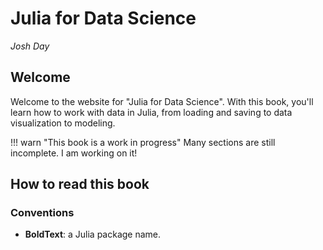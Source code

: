 # Julia for Data Science

*Josh Day*

## Welcome

Welcome to the website for "Julia for Data Science".  With this book, you'll learn how to work with data in Julia, from loading and saving to data visualization to modeling. 

!!! warn "This book is a work in progress"
    Many sections are still incomplete.  I am working on it!
    

## How to read this book

### Conventions

- **BoldText**: a Julia package name.